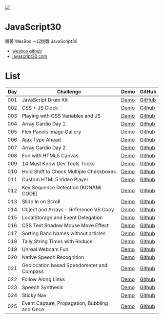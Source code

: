 ![](https://mgleon08.github.io/JavaScript30/thumbnail.png)

# JavaScript30

跟著 WesBos 一起挑戰 JavaScript30

* [wesbos github](https://github.com/wesbos/JavaScript30)
* [javascript30.com](https://javascript30.com/)

# List

| Day | Challenge | Demo | GitHub |
|-----|-----------|------|--------|
| 001 | JavaScript Drum Kit | [Demo](https://mgleon08.github.io/JavaScript30/001.JavaScript-Drum-Kit/index.html) | [GitHub](https://github.com/mgleon08/JavaScript30/tree/master/001.JavaScript-Drum-Kit)
| 002 | CSS + JS Clock | [Demo](https://mgleon08.github.io/JavaScript30/002.CSS+JS-Clock/index.html) | [Github](https://github.com/mgleon08/JavaScript30/tree/master/002.CSS%2BJS-Clock) |
| 003 | Playing with CSS Variables and JS | [Demo](https://mgleon08.github.io/JavaScript30/003.Playing-with-CSS-Variables-and-JS/index.html) | [Github](https://github.com/mgleon08/JavaScript30/tree/master/003.Playing-with-CSS-Variables-and-JS) |
| 004 | Array Cardio Day 1 | [Demo](https://mgleon08.github.io/JavaScript30/004.Array-Cardio-Day-1/index.html) | [Github](https://github.com/mgleon08/JavaScript30/tree/master/004.Array-Cardio-Day-1) |
| 005 | Flex Panels Image Gallery | [Demo](https://mgleon08.github.io/JavaScript30/005.Flex-Panels-Image-Gallery/index.html) | [Github](https://github.com/mgleon08/JavaScript30/tree/master/005.Flex-Panels-Image-Gallery) |
| 006 | Ajax Type Ahead | [Demo](https://mgleon08.github.io/JavaScript30/006.Ajax-Type-Ahead/index.html) | [Github](https://github.com/mgleon08/JavaScript30/tree/master/006.Ajax-Type-Ahead) |
| 007 | Array Cardio Day 2 | [Demo](https://mgleon08.github.io/JavaScript30/007.Array-Cardio-Day-2/index.html) | [Github](https://github.com/mgleon08/JavaScript30/tree/master/007.Array-Cardio-Day-2)
| 008 | Fun with HTML5 Canvas | [Demo](https://mgleon08.github.io/JavaScript30/008.Fun-with-HTML5-Canvas/index.html) | [Github](https://github.com/mgleon08/JavaScript30/tree/master/008.Fun-with-HTML5-Canvas) |
| 009 | 14 Must Know Dev Tools Tricks | [Demo](https://mgleon08.github.io/JavaScript30/009.14-Must-Know-Dev-Tools-Tricks/index.html) | [Github](https://github.com/mgleon08/JavaScript30/tree/master/009.14-Must-Know-Dev-Tools-Tricks) |
| 010 | Hold Shift to Check Multiple Checkboxes | [Demo](https://mgleon08.github.io/JavaScript30/010.Hold-Shift-to-Check-Multiple-Checkboxes/index.html) | [Github](https://github.com/mgleon08/JavaScript30/tree/master/010.Hold-Shift-to-Check-Multiple-Checkboxes) |
| 011 | Custom HTML5 Video Player | [Demo](https://mgleon08.github.io/JavaScript30/011.Custom-HTML5-Video-Player/index.html) | [Github](https://github.com/mgleon08/JavaScript30/tree/master/011.Custom-HTML5-Video-Player) |
| 012 | Key Sequence Detection (KONAMI CODE) | [Demo](https://mgleon08.github.io/JavaScript30/012.Key-Sequence-Detection(KONAMI-CODE)/index.html) | [Github](https://github.com/mgleon08/JavaScript30/tree/master/012.Key-Sequence-Detection(KONAMI-CODE)) |
| 013 | Slide In on Scroll | [Demo](https://mgleon08.github.io/JavaScript30/013.Slide-In-on-Scroll/index.html) | [Github](https://github.com/mgleon08/JavaScript30/tree/master/013.Slide-In-on-Scroll) |
| 014 | Object and Arrays - Reference VS Copy | [Demo](https://mgleon08.github.io/JavaScript30/014.Object-and-Arrays-Reference-VS-Copy/index.html) | [Github](https://github.com/mgleon08/JavaScript30/tree/master/014.Object-and-Arrays-Reference-VS-Copy) |
| 015 | LocalStorage and Event Delegation | [Demo](https://mgleon08.github.io/JavaScript30/015.LocalStorage-and-Event-Delegation/index.html) | [Github](https://github.com/mgleon08/JavaScript30/tree/master/015.LocalStorage-and-Event-Delegation) |
| 016 | CSS Text Shadow Mouse Move Effect | [Demo](https://mgleon08.github.io/JavaScript30/016.CSS-Text-Shadow-Mouse-Move-Effect/index.html) | [Github](https://github.com/mgleon08/JavaScript30/tree/master/016.CSS-Text-Shadow-Mouse-Move-Effect) |
| 017 | Sorting Band Names without articles | [Demo](https://mgleon08.github.io/JavaScript30/017.Sorting-Band-Names-without-articles/index.html) | [Github](https://github.com/mgleon08/JavaScript30/tree/master/017.Sorting-Band-Names-without-articles) |
| 018 | Tally String Times with Reduce | [Demo](https://mgleon08.github.io/JavaScript30/018.Tally-String-Times-with-Reduce/index.html) | [Github](https://github.com/mgleon08/JavaScript30/tree/master/018.Tally-String-Times-with-Reduce) |
| 019 | Unreal Webcam Fun | [Demo](https://mgleon08.github.io/JavaScript30/019.Unreal-Webcam-Fun/index.html) | [Github](https://github.com/mgleon08/JavaScript30/tree/master/019.Unreal-Webcam-Fun) |
| 020 | Native Speech Recognition | [Demo](https://mgleon08.github.io/JavaScript30/020.Native-Speech-Recognition/) | [Github](https://github.com/mgleon08/JavaScript30/tree/master/020.Native-Speech-Recognition) |
| 021 | Geolocation based Speedometer and Compass | [Demo](https://mgleon08.github.io/JavaScript30/021.Geolocation-based-Speedometer-and-Compass/index.html) | [Github](https://github.com/mgleon08/JavaScript30/tree/master/021.Geolocation-based-Speedometer-and-Compass) |
| 022 | Follow Along Links | [Demo](https://mgleon08.github.io/JavaScript30/022.Follow-Along-Links/) | [Github](https://github.com/mgleon08/JavaScript30/tree/master/022.Follow-Along-Links) |
| 023 | Speech Synthesis | [Demo](https://mgleon08.github.io/JavaScript30/023.Speech-Synthesis/index.html) | [Github](https://github.com/mgleon08/JavaScript30/tree/master/023.Speech-Synthesis) |
| 024 | Sticky Nav | [Demo](https://mgleon08.github.io/JavaScript30/024.Sticky-Nav/index.html) | [Github](https://github.com/mgleon08/JavaScript30/tree/master/024.Sticky-Nav) |
| 025 | Event Capture, Propagation, Bubbling and Once | [Demo](https://mgleon08.github.io/JavaScript30/025.Event-Capture-Propagation-Bubbling-and-Once/index.html) | [Github](https://github.com/mgleon08/JavaScript30/tree/master/025.Event-Capture-Propagation-Bubbling-and-Once) |